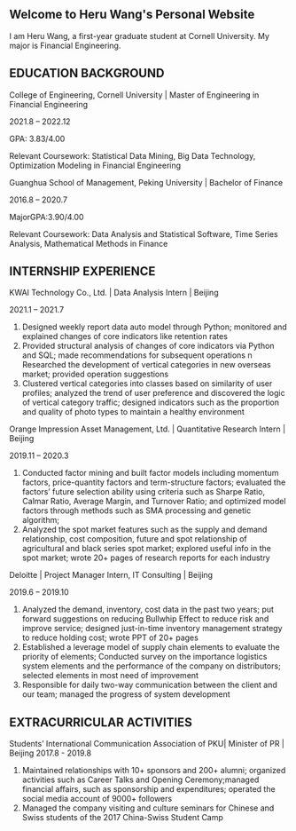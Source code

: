 ## Welcome to Heru Wang's Personal Website

I am Heru Wang, a first-year graduate student at Cornell University. My major is Financial Engineering.


## EDUCATION BACKGROUND


College of Engineering, Cornell University | Master of Engineering in Financial Engineering 

2021.8 – 2022.12

GPA: 3.83/4.00

Relevant Coursework: Statistical Data Mining, Big Data Technology, Optimization Modeling in Financial Engineering



Guanghua School of Management, Peking University | Bachelor of Finance 

2016.8 – 2020.7

MajorGPA:3.90/4.00

Relevant Coursework: Data Analysis and Statistical Software, Time Series Analysis, Mathematical Methods in Finance

## INTERNSHIP EXPERIENCE


KWAI Technology Co., Ltd. | Data Analysis Intern | Beijing 

2021.1 – 2021.7 
1. Designed weekly report data auto model through Python; monitored and explained changes of core indicators like retention rates
2. Provided structural analysis of changes of core indicators via Python and SQL; made recommendations for subsequent operations n Researched the development of vertical categories in new overseas market; provided operation suggestions
3. Clustered vertical categories into classes based on similarity of user profiles; analyzed the trend of user preference and discovered the logic of vertical category traffic; designed indicators such as the proportion and quality of photo types to maintain a healthy environment


Orange Impression Asset Management, Ltd. | Quantitative Research Intern | Beijing 

2019.11 – 2020.3 
1. Conducted factor mining and built factor models including momentum factors, price-quantity factors and term-structure factors; evaluated the factors’ future selection ability using criteria such as Sharpe Ratio, Calmar Ratio, Average Margin, and Turnover Ratio; and optimized model factors through methods such as SMA processing and genetic algorithm;
2. Analyzed the spot market features such as the supply and demand relationship, cost composition, future and spot relationship of agricultural and black series spot market; explored useful info in the spot market; wrote 20+ pages of research reports for each industry


Deloitte | Project Manager Intern, IT Consulting | Beijing 

2019.6 – 2019.10 
1. Analyzed the demand, inventory, cost data in the past two years; put forward suggestions on reducing Bullwhip Effect to reduce risk and improve service; designed just-in-time inventory management strategy to reduce holding cost; wrote PPT of 20+ pages 
2. Established a leverage model of supply chain elements to evaluate the priority of elements; Conducted survey on the importance logistics system elements and the performance of the company on distributors; selected elements in most need of improvement 
3. Responsible for daily two-way communication between the client and our team; managed the progress of system development

## EXTRACURRICULAR ACTIVITIES
Students’ International Communication Association of PKU| Minister of PR | Beijing 
2017.8 - 2019.8 
1. Maintained relationships with 10+ sponsors and 200+ alumni; organized activities such as Career Talks and Opening Ceremony;managed financial affairs, such as sponsorship and expenditures; operated the social media account of 9000+ followers
2. Managed the company visiting and culture seminars for Chinese and Swiss students of the 2017 China-Swiss Student Camp
